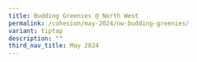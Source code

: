 ```yaml
---
title: Budding Greenies @ North West
permalink: /cohesion/may-2024/nw-budding-greenies/
variant: tiptap
description: ""
third_nav_title: May 2024
---
```


